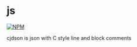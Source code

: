 js
==

[![NPM](https://nodei.co/npm/cjdson.png)](https://nodei.co/npm/cjdson/)

cjdson is json with C style line and block comments
